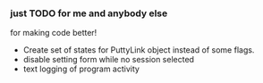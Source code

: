 ### just TODO for me and anybody else
for making code better!

* Create set of states for PuttyLink object instead of some flags.
* disable setting form while no session selected
* text logging of program activity
